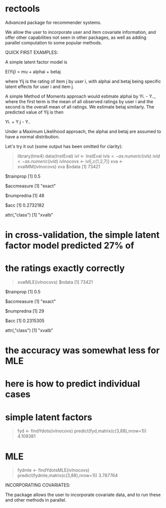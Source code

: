 # rectools
Advanced package for recommender systems.

We allow the user to incorporate user and item covariate information,
and offer other capabilities not seen in other packages, as well as
adding parallel computation to some popular methods.

QUICK FIRST EXAMPLES:

A simple latent factor model is

E(Yij) =  mu + alphai + betaj

where Yij is the rating of item j by user i, with alphai and betaj
being specific latent effects for user i and item j.

A simple Method of Moments approach would estimate alphai by
Yi. - Y.., where the first term is the mean of all observed ratings by
user i and the second is the overall mean of all ratings.  We estimate
betaj similarly.  The predicted value of Yij is then

Yi. + Y.j - Y..

Under a Maximum Likelihood approach, the alphai and betaj are assumed to
have a normal distribution.  

Let's try it out (some output has been omitted for clarity):

> library(lme4)
> data(InstEval)
> ivl <- InstEval
> ivl$s <- as.numeric(ivl$s)
> ivl$d <- as.numeric(ivl$d)
> ivlnocovs <- ivl[,c(1,2,7)]
> xva <- xvalMM(ivlnocovs)
> xva
$ndata
[1] 73421

$trainprop
[1] 0.5

$accmeasure
[1] "exact"

$numpredna
[1] 48

$acc
[1] 0.2732182

attr(,"class")
[1] "xvalb"

# in cross-validation, the simple latent factor model predicted 27% of
# the ratings exactly correctly

> xvalMLE(ivlnocovs)
$ndata
[1] 73421

$trainprop
[1] 0.5

$accmeasure
[1] "exact"

$numpredna
[1] 29

$acc
[1] 0.2315305

attr(,"class")
[1] "xvalb"
# the accuracy was somewhat less for MLE

# here is how to predict individual cases
# simple latent factors
> fyd <- findYdots(ivlnocovs)
> predict(fyd,matrix(c(3,88),nrow=1))
4.109381 
# MLE
> fydmle <- findYdotsMLE(ivlnocovs)
> predict(fydmle,matrix(c(3,88),nrow=1))
3.787764 

INCORPORATING COVARIATES:

The package allows the user to incorporate covariate data, and to run
these and other methods in parallel.

